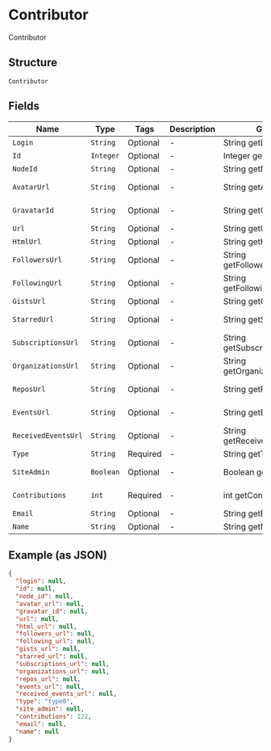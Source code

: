 
# Contributor

Contributor

## Structure

`Contributor`

## Fields

| Name | Type | Tags | Description | Getter | Setter |
|  --- | --- | --- | --- | --- | --- |
| `Login` | `String` | Optional | - | String getLogin() | setLogin(String login) |
| `Id` | `Integer` | Optional | - | Integer getId() | setId(Integer id) |
| `NodeId` | `String` | Optional | - | String getNodeId() | setNodeId(String nodeId) |
| `AvatarUrl` | `String` | Optional | - | String getAvatarUrl() | setAvatarUrl(String avatarUrl) |
| `GravatarId` | `String` | Optional | - | String getGravatarId() | setGravatarId(String gravatarId) |
| `Url` | `String` | Optional | - | String getUrl() | setUrl(String url) |
| `HtmlUrl` | `String` | Optional | - | String getHtmlUrl() | setHtmlUrl(String htmlUrl) |
| `FollowersUrl` | `String` | Optional | - | String getFollowersUrl() | setFollowersUrl(String followersUrl) |
| `FollowingUrl` | `String` | Optional | - | String getFollowingUrl() | setFollowingUrl(String followingUrl) |
| `GistsUrl` | `String` | Optional | - | String getGistsUrl() | setGistsUrl(String gistsUrl) |
| `StarredUrl` | `String` | Optional | - | String getStarredUrl() | setStarredUrl(String starredUrl) |
| `SubscriptionsUrl` | `String` | Optional | - | String getSubscriptionsUrl() | setSubscriptionsUrl(String subscriptionsUrl) |
| `OrganizationsUrl` | `String` | Optional | - | String getOrganizationsUrl() | setOrganizationsUrl(String organizationsUrl) |
| `ReposUrl` | `String` | Optional | - | String getReposUrl() | setReposUrl(String reposUrl) |
| `EventsUrl` | `String` | Optional | - | String getEventsUrl() | setEventsUrl(String eventsUrl) |
| `ReceivedEventsUrl` | `String` | Optional | - | String getReceivedEventsUrl() | setReceivedEventsUrl(String receivedEventsUrl) |
| `Type` | `String` | Required | - | String getType() | setType(String type) |
| `SiteAdmin` | `Boolean` | Optional | - | Boolean getSiteAdmin() | setSiteAdmin(Boolean siteAdmin) |
| `Contributions` | `int` | Required | - | int getContributions() | setContributions(int contributions) |
| `Email` | `String` | Optional | - | String getEmail() | setEmail(String email) |
| `Name` | `String` | Optional | - | String getName() | setName(String name) |

## Example (as JSON)

```json
{
  "login": null,
  "id": null,
  "node_id": null,
  "avatar_url": null,
  "gravatar_id": null,
  "url": null,
  "html_url": null,
  "followers_url": null,
  "following_url": null,
  "gists_url": null,
  "starred_url": null,
  "subscriptions_url": null,
  "organizations_url": null,
  "repos_url": null,
  "events_url": null,
  "received_events_url": null,
  "type": "type0",
  "site_admin": null,
  "contributions": 122,
  "email": null,
  "name": null
}
```

